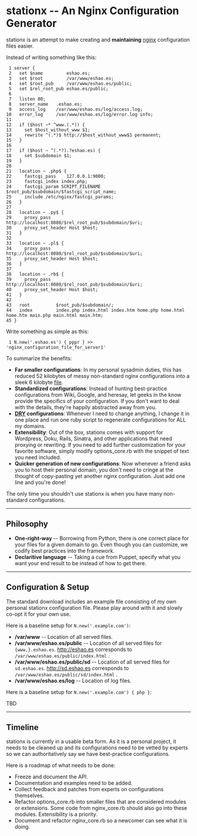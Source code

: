 stationx -- An Nginx Configuration Generator
================================

stationx is an attempt to make creating and **maintaining** [nginx](http://nginx.net/) configuration files easier.

Instead of writing something like this:

     1 server {
     2   set $name         eshao.es;
     3   set $root         /var/www/eshao.es;
     4   set $root_pub     /var/www/eshao.es/public;
     5   set $rel_root_pub eshao.es/public;     
     6
     7   listen 80;
     8   server_name   .eshao.es;
     9   access_log    /var/www/eshao.es/log/access.log;
    10   error_log     /var/www/eshao.es/log/error.log info; 
    11
    12   if ($host ~* ^www.(.*)) {
    13     set $host_without_www $1;
    14     rewrite ^(.*)$ http://$host_without_www$1 permanent;
    15   }         
    16
    17   if ($host ~ ^(.*?).?eshao.es) {
    18     set $subdomain $1;
    19   }
    20             
    21   location ~ .php$ {
    22     fastcgi_pass    127.0.0.1:9000;
    23     fastcgi_index index.php;
    24     fastcgi_param SCRIPT_FILENAME $root_pub/$subdomain/$fastcgi_script_name;
    25     include /etc/nginx/fastcgi_params;
    26   }
    27
    28   location ~ .py$ {
    29     proxy_pass       http://localhost:8080/$rel_root_pub/$subdomain/$uri;
    30     proxy_set_header Host $host;        
    31   }
    32
    33   location ~ .pl$ {
    34     proxy_pass       http://localhost:8080/$rel_root_pub/$subdomain/$uri;
    35     proxy_set_header Host $host;
    36   }
    37
    38   location ~ .rb$ {
    39     proxy_pass       http://localhost:8080/$rel_root_pub/$subdomain/$uri;
    40     proxy_set_header Host $host;        
    41   }
    42
    43   root          $root_pub/$subdomain/;
    44   index         index.php index.html index.htm home.php home.html home.htm main.php main.html main.htm;
    45 }

Write something as simple as this:

     1 N.new('.eshao.es') { pppr } >> 'nginx_configuration_file_for_server1'

To summarize the benefits:
* __Far smaller configurations__: In my personal sysadmin duties, this has reduced 52 kilobytes of messy non-standard nginx configurations into a sleek 6 kilobyte [file](http://dl.dropbox.com/u/146184/config.rb). 
* __Standardized configurations__: Instead of hunting best-practice configurations from Wiki, Google, and heresay, let geeks in the know provide the specifics of your configuration. If you don't want to deal with the details, they're happily abstracted away from you.
* __[DRY](http://en.wikipedia.org/wiki/Don%27t_repeat_yourself) configurations__: Whenever I need to change anything, I change it in one place and run one ruby script to regenerate configurations for ALL my domains.
* __Extensibility__: Out of the box, stationx comes with support for Wordpress, Doku, Rails, Sinatra, and other applications that need proxying or rewriting. If you need to add further customization for your favorite software, simply modify options_core.rb with the snippet of text you need included.
* __Quicker generation of new configurations__: Now whenever a friend asks you to host their personal domain, you don't need to cringe at the thought of copy-pasting yet another nginx configuration. Just add one line and you're done!

The only time you shouldn't use stationx is when you have many non-standard configurations. 

- - - -

Philosophy
----------------
* __One-right-way__ -- Borrowing from Python, there is one correct place for your files for a given domain to go. Even though you can customize, we codify best practices into the framework. 
* __Declaritive language__ -- Taking a cue from Puppet, specify what you want your end result to be instead of how to get there. 

- - - - 

Configuration & Setup
-------------------------------
The standard download includes an example file consisting of my own personal stationx configuration file. Please play around with it and slowly co-opt it for your own use.

Here is a baseline setup for `N.new('.example.com')`:
* __/var/www__ -- Location of all served files.
* __/var/www/eshao.es/public__ -- Location of all served files for `{www,}.eshao.es`. <http://eshao.es> corresponds to `/var/www/eshao.es/public/index.html` .
* __/var/www/eshao.es/public/sd__ -- Location of all served files for `sd.eshao.es`. http://sd.eshao.es corresponds to `/var/www/eshao.es/public/sd/index.html` .
* __/var/www/eshao.es/log__ -- Location of log files.

Here is a baseline setup for `N.new('.example.com') { php }`:

TBD

- - - -

Timeline
------------
stationx is currently in a usable beta form. As it is a personal project, it needs to be cleaned up and its configurations need to be vetted by experts so we can authoritatively say we have best-practice configurations. 

Here is a roadmap of what needs to be done:
* Freeze and document the API.
* Documentation and examples need to be added.
* Collect feedback and patches from experts on configurations themselves.
* Refactor options_core.rb into smaller files that are considered modules or extensions. Some code from nginx_core.rb should also go into these modules. Extensibility is a priority.
* Document and refactor nginx_core.rb so a newcomer can see what it is doing.


